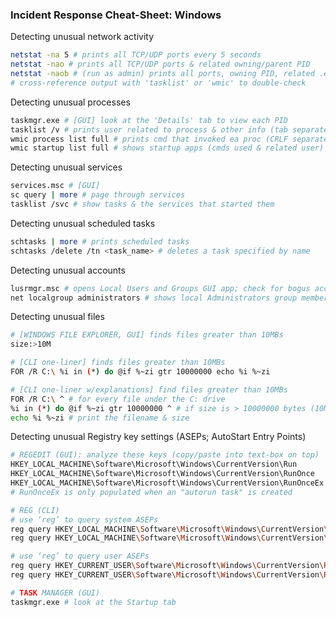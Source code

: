### Incident Response Cheat-Sheet: Windows

Detecting unusual network activity
```bash
netstat -na 5 # prints all TCP/UDP ports every 5 seconds
netstat -nao # prints all TCP/UDP ports & related owning/parent PID
netstat -naob # (run as admin) prints all ports, owning PID, related .exe
# cross-reference output with 'tasklist' or 'wmic' to double-check
```

Detecting unusual processes 
```bash
taskmgr.exe # [GUI] look at the 'Details' tab to view each PID
tasklist /v # prints user related to process & other info (tab separated)
wmic process list full # prints cmd that invoked ea proc (CRLF separated)
wmic startup list full # shows startup apps (cmds used & related user)
```

Detecting unusual services
```bash
services.msc # [GUI]
sc query | more # page through services
tasklist /svc # show tasks & the services that started them
```

Detecting unusual scheduled tasks
```bash
schtasks | more # prints scheduled tasks
schtasks /delete /tn <task_name> # deletes a task specified by name
```

Detecting unusual accounts
```bash
lusrmgr.msc # opens Local Users and Groups GUI app; check for bogus accts
net localgroup administrators # shows local Administrators group members
```

Detecting unusual files
```bash
# [WINDOWS FILE EXPLORER, GUI] finds files greater than 10MBs
size:>10M

# [CLI one-liner] finds files greater than 10MBs
FOR /R C:\ %i in (*) do @if %~zi gtr 10000000 echo %i %~zi

# [CLI one-liner w/explanations] find files greater than 10MBs 
FOR /R C:\ ^ # for every file under the C: drive
%i in (*) do @if %~zi gtr 10000000 ^ # if size is > 10000000 bytes (10MB)
echo %i %~zi # print the filename & size
```

Detecting unusual Registry key settings (ASEPs; AutoStart Entry Points)
```bash
# REGEDIT (GUI): analyze these keys (copy/paste into text-box on top)
HKEY_LOCAL_MACHINE\Software\Microsoft\Windows\CurrentVersion\Run
HKEY_LOCAL_MACHINE\Software\Microsoft\Windows\CurrentVersion\RunOnce
HKEY_LOCAL_MACHINE\Software\Microsoft\Windows\CurrentVersion\RunOnceEx
# RunOnceEx is only populated when an "autorun task" is created

# REG (CLI)
# use ‘reg’ to query system ASEPs
reg query HKEY_LOCAL_MACHINE\Software\Microsoft\Windows\CurrentVersion\Run
reg query HKEY_LOCAL_MACHINE\Software\Microsoft\Windows\CurrentVersion\RunOnce

# use ‘reg’ to query user ASEPs
reg query HKEY_CURRENT_USER\Software\Microsoft\Windows\CurrentVersion\Run
reg query HKEY_CURRENT_USER\Software\Microsoft\Windows\CurrentVersion\RunOnce

# TASK MANAGER (GUI)
taskmgr.exe # look at the Startup tab
```
